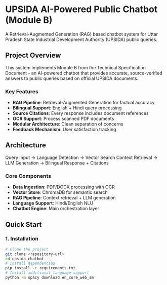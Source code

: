 # UPSIDA AI-Powered Public Chatbot (Module B)
A Retrieval-Augmented Generation (RAG) based chatbot system for Uttar Pradesh State Industrial Development Authority (UPSIDA) public queries.

## Project Overview
This system implements Module B from the Technical Specification Document - an AI-powered chatbot that provides accurate, source-verified answers to public queries based on official UPSIDA documents.

### Key Features
* **RAG Pipeline**: Retrieval-Augmented Generation for factual accuracy
* **Bilingual Support**: English + Hindi query processing
* **Source Citations**: Every response includes document references
* **OCR Support**: Process scanned PDF documents
* **Modular Architecture**: Clean separation of concerns
* **Feedback Mechanism**: User satisfaction tracking

## Architecture
Query Input → Language Detection → Vector Search Context Retrieval → LLM Generation → Bilingual Response + Citations

### Core Components
- **Data Ingestion**: PDF/DOCX processing with OCR
- **Vector Store**: ChromaDB for semantic search
- **RAG Pipeline**: Context retrieval + LLM generation
- **Language Support**: Hindi/English NLU
- **Chatbot Engine**: Main orchestration layer

## Quick Start
### 1. Installation
```bash
# Clone the project
git clone <repository-url>
cd upsida_chatbot
# Install dependencies
pip install -r requirements.txt
# Install additional language support
python -m spacy download en_core_web_sm